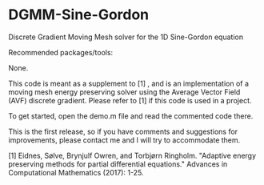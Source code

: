 # DGMM-Sine-Gordon
Discrete Gradient Moving Mesh solver for the 1D Sine-Gordon equation

Recommended packages/tools:

None.

This code is meant as a supplement to [1] , and is an implementation of a moving mesh energy preserving solver using the Average Vector Field (AVF) discrete gradient. Please refer to [1] if this code is used in a project.

To get started, open the demo.m file and read the commented code there.

This is the first release, so if you have comments and suggestions for improvements, please contact me and I will try to accommodate them.

[1] Eidnes, Sølve, Brynjulf Owren, and Torbjørn Ringholm. "Adaptive energy preserving methods for partial differential equations." Advances in Computational Mathematics (2017): 1-25.

